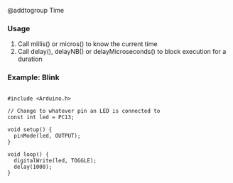 @addtogroup Time

### Usage

1. Call millis() or micros() to know the current time
2. Call delay(), delayNB() or delayMicroseconds() to block execution for a duration

### Example: Blink

~~~{.cpp}

#include <Arduino.h>

// Change to whatever pin an LED is connected to
const int led = PC13;

void setup() {
  pinMode(led, OUTPUT);
}

void loop() {
  digitalWrite(led, TOGGLE);
  delay(1000);
}

~~~
